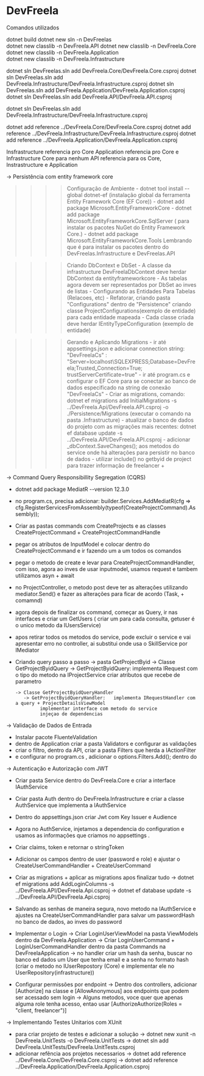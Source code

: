 # DevFreela
Comandos utilizados


dotnet build
dotnet new sln -n DevFreelas       
dotnet new classlib -n DevFreela.API
dotnet new classlib -n DevFreela.Core
dotnet new classlib -n DevFreela.Application     
dotnet new classlib -n DevFreela.Infrastructure

dotnet sln DevFreelas.sln add DevFreela.Core/DevFreela.Core.csproj
dotnet sln DevFreelas.sln add DevFreela.Infrastructure/DevFreela.Infrastructure.csproj
dotnet sln DevFreelas.sln add DevFreela.Application/DevFreela.Application.csproj
dotnet sln DevFreelas.sln add DevFreela.API/DevFreela.API.csproj



dotnet sln DevFreelas.sln add DevFreela.Infrastructure/DevFreela.Infrastructure.csproj




dotnet add reference ../DevFreela.Core/DevFreela.Core.csproj
dotnet add reference ../DevFreela.Infrastructure/DevFreela.Infrastructure.csproj
dotnet add reference ../DevFreela.Application/DevFreela.Application.csproj



Insfrastructure referencia pro Core
Application referencia pro Core e Infrastructure
Core para nenhum
API referencia para os Core, Instrastructure e Application


-> Persistência com entity framework core 
 >>>> Configuração de Ambiente
    - dotnet tool install --global dotnet-ef (instalação global da ferramenta Entity Framework Core (EF Core))
    - dotnet add package Microsoft.EntityFrameworkCore
    - dotnet add package Microsoft.EntityFrameworkCore.SqlServer ( para instalar os pacotes NuGet do Entity Framework Core.)
    - dotnet add package Microsoft.EntityFrameworkCore.Tools
    Lembrando que é para instalar os pacotes dentro do DevFreelas.Infrastructure e DevFreelas.API

 >>>> Criando DbContext e DbSet
    - A classe da infrastructure DevFreelaDbContext deve herdar DbContext da entityframeworkcore
    - As tabelas agora devem ser representados por DbSet ao inves de listas
    - Configurando as Entidades Para Tabelas (Relacoes, etc) 
    - Refatorar, criando pasta "Configurations" dentro de "Persistence" criando classe ProjectConfigurations(exemplo de entidade) para cada entidade mapeada
    - Cada classe criada deve herdar IEntityTypeConfiguration<Project> (exemplo de entidade) 
    
 >>>> Gerando e Aplicando Migrations 
    - ir até appsettings.json e adicionar connection string:  "DevFreelaCs" : "Server=localhost\\SQLEXPRESS;Database=DevFreela;Trusted_Connection=True; trustServerCertificate=true"
    - ir até program.cs e configurar o EF Core para se conectar ao banco de dados especificado na string de conexão "DevFreelaCs"
    - Criar as migrations, comando: dotnet ef migrations add InitialMigrations -s ../DevFreela.Api/DevFreela.API.csproj -o ./Persistence/Migrations (executar o comando na pasta .Infrastructure)
    - atualizar o banco de dados do projeto com as migrações mais recentes: dotnet ef database update -s ../DevFreela.API/DevFreela.API.csproj 
    - adicionar _dbContext.SaveChanges(); aos metodos do service onde há alterações para persistir no banco de dados
    - utilizar include() no getbyid de project para trazer informação de freelancer + 


-> Command Query Responsibillity Segregation (CQRS)
   - dotnet add package MediatR --version 12.3.0
   - no program.cs, precisa adicionar: builder.Services.AddMediatR(cfg => cfg.RegisterServicesFromAssembly(typeof(CreateProjectCommand).Assembly));
   - Criar as pastas commands com CreateProjects e as classes CreateProjectCommand + CreateProjectCommandHandle
   - pegar os atributos de InputModel e colocar dentro do CreateProjectCommand e ir fazendo um a um todos os comandos
   - pegar o metodo de create e levar para CreateProjectCommandHandler, com isso, agora ao inves de usar inputmodel, usamos request e tambem utilizamos asyn + await
   - no ProjectController, o metodo post deve ter as alterações utilizando mediator.Send() e fazer as alterações para ficar de acordo (Task<iaction>, + comamnd)
   - agora depois de finalizar os command, começar as Query, ir nas interfaces e criar um GetUsers ( criar um para cada consulta, getuser é o unico metodo da IUsersService)
   - apos retirar todos os metodos do service, pode excluir o service e vai apresentar erro no controller, ai substitui onde usa o SkillService  por IMediator
   - Criando query passo a passo
      -> pasta GetProjectByid
         -> Classe GetProjectByidQuery 
            -> GetProjectByidQuery: implementa IRequest com o tipo do metodo na IProjectService  criar atributos que recebe de parametro 

         -> Classe GetProjectByidQueryHandler
            -> GetProjectByidQueryHandler:   implementa IRequestHandler com a query + ProjectDetailsViewModel  
                  implementar interface com metodo do service
                  injeçao de dependencias


-> Validação de Dados de Entrada
   - Instalar pacote FluenteValidation
   - dentro de Application criar a pasta Validators e configurar as validações
   - criar o filtro, dentro da API, criar a pasta Filters que herda a IActionFilter 
   - e configurar no program.cs , adicionar o options.Filters.Add<ValidationsFilter>(); dentro do 


-> Autenticação e Autorização com JWT
   - Criar pasta Service dentro do DevFreela.Core e criar a interface IAuthService 
   - Criar pasta Auth dentro do DevFreela.Infrastructure e criar a classe AuthService que implementa a IAuthService
   - Dentro do appsettings.json criar Jwt com Key Issuer e Audience
   - Agora no AuthService, injetamos a dependencia do configuration e usamos as informações que criamos no appsettings . 
   - Criar claims, token e retornar o stringToken

   - Adicionar os campos dentro de user (password e role) e ajustar o CreateUserCommandHandler + CreateUserCommand
   - Criar as migrations + aplicar as migrations apos finalizar tudo
      -> dotnet ef migrations add AddLoginColumns -s ../DevFreela.API/DevFreela.Api.csproj
      -> dotnet ef database update  -s ../DevFreela.API/DevFreela.Api.csproj   
   - Salvando as senhas de maneira segura, novo metodo na IAuthService e ajustes na CreateUserCommandHandler para salvar um passwordHash no banco de dados, ao inves do password 

   - Implementar o Login
      -> Criar LoginUserViewModel na pasta ViewModels dentro da DevFreela.Application
      -> Criar LoginUserCommand + LoginUserCommandHandler dentro da pasta Commands na DevFreelaApplication
      -> no handler criar um hash da senha, buscar no banco ed dados um User que tenha email e a senha no formato hash (criar o metodo no IUserRepostory (Core) e implementar ele no UserRepository(infrastructure))

   - Configurar permissões por endpoint
      -> Dentro dos controllers, adicionar [Authorize] na classe e [AllowAnonymous] aos endpoints que podem ser acessado sem login
      -> Alguns metodos, voce quer que apenas alguma role tenha acesso, entao usar [AuthorizeAuthorize(Roles =  "client, freelancer")]

-> Implementando Testes Unitarios com XUnit
   - para criar projeto de testes e adicionar a solução
      -> dotnet new xunit -n DevFreela.UnitTests -o DevFreela.UnitTests
      -> dotnet sln add DevFreela.UnitTests/DevFreela.UnitTests.csproj
   - adicionar refência aos projetos necessarios
      -> dotnet add reference ../DevFreela.Core/DevFreela.Core.csproj
      -> dotnet add reference ../DevFreela.Application/DevFreela.Application.csproj

   

      

    

